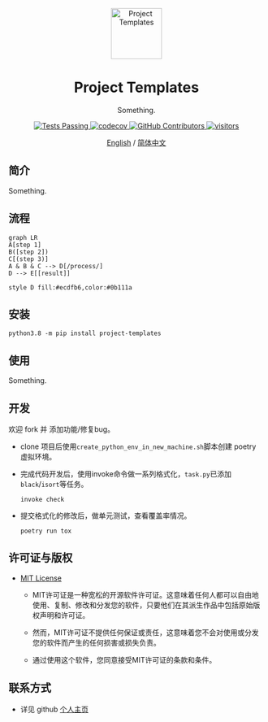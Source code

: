 <p align="center">
  <img width="100px" src="https://img.icons8.com/ios/250/FFFFFF/share-2.png" align="center" alt="Project Templates" />
  <h1 align="center">
    Project Templates
  </h1>
  <p align="center">
    Something.
  </p>
</p>

  <p align="center">
    <a href="https://github.com/dario-github/project_templates/actions">
      <img alt="Tests Passing" src="https://github.com/dario-github/project_templates/actions/workflows/main.yml/badge.svg" />
    </a>
    <a href="https://codecov.io/gh/dario-github/project_templates">
      <img alt="codecov" src="https://codecov.io/gh/dario-github/project_templates/branch/main/graph/badge.svg?token=ehzYhousD3" />
    </a>
    <a href="https://github.com/dario-github/project_templates/graphs/contributors">
      <img alt="GitHub Contributors" src="https://img.shields.io/github/contributors/dario-github/project_templates" />
    </a>
    <a href="https://github.com/dario-github/project_templates">
      <img alt="visitors" src="https://visitor-badge.glitch.me/badge?page_id=dario-github.project_templates&left_color=gray&right_color=green" />
    </a>
  </p>
  
  <p align="center">
    <a href="README.md">English</a>
    /
    <a href="README.zh.md">简体中文</a>
  </p>

## 简介

Something.

## 流程

```mermaid
graph LR
A[step 1]
B([step 2])
C[(step 3)]
A & B & C --> D[/process/]
D --> E[[result]]

style D fill:#ecdfb6,color:#0b111a
```

## 安装

```shell
python3.8 -m pip install project-templates
```

## 使用

Something.

## 开发

欢迎 fork 并 添加功能/修复bug。

- clone 项目后使用`create_python_env_in_new_machine.sh`脚本创建 poetry 虚拟环境。

- 完成代码开发后，使用invoke命令做一系列格式化，`task.py`已添加`black`/`isort`等任务。

    ```shell
    invoke check
    ```

- 提交格式化的修改后，做单元测试，查看覆盖率情况。

    ```shell
    poetry run tox
    ```

## 许可证与版权

- [MIT License](./LICENSE)

  - MIT许可证是一种宽松的开源软件许可证。这意味着任何人都可以自由地使用、复制、修改和分发您的软件，只要他们在其派生作品中包括原始版权声明和许可证。

  - 然而，MIT许可证不提供任何保证或责任，这意味着您不会对使用或分发您的软件而产生的任何损害或损失负责。

  - 通过使用这个软件，您同意接受MIT许可证的条款和条件。

## 联系方式

- 详见 github [个人主页](https://github.com/dario-github)
